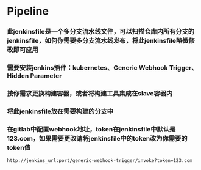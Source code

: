 # Pipeline
### 此jenkinsfile是一个多分支流水线文件，可以扫描仓库内所有分支的jenkinsfile，如何你需要多分支流水线发布，将此jenkinsfile略微修改即可应用

### 需要安装jenkins插件：kubernetes、Generic Webhook Trigger、Hidden Parameter
### 按你需求更换构建容器，或者将构建工具集成在slave容器内
### 将此jenkinsfile放在需要构建的分支中
### 在gitlab中配置webhook地址，token在jenkinsfile中默认是123.com，如果需要更改请将jenkinsfile中的token改为你需要的token值
    http://jenkins_url:port/generic-webhook-trigger/invoke?token=123.com
